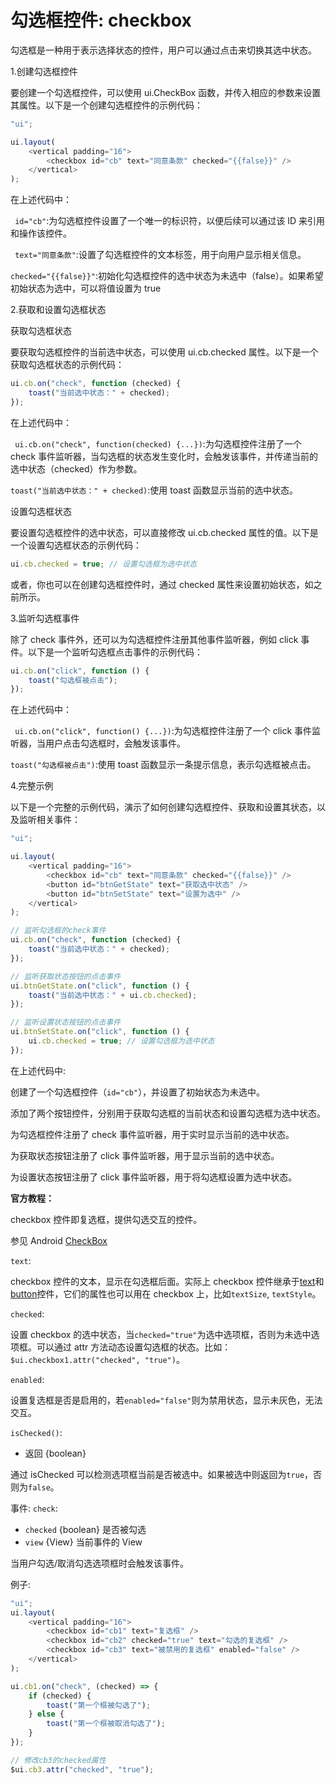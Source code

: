 # 勾选框控件: checkbox

勾选框是一种用于表示选择状态的控件，用户可以通过点击来切换其选中状态。

1.创建勾选框控件

要创建一个勾选框控件，可以使用 ui.CheckBox 函数，并传入相应的参数来设置其属性。以下是一个创建勾选框控件的示例代码：

```js
"ui";

ui.layout(
    <vertical padding="16">
        <checkbox id="cb" text="同意条款" checked="{{false}}" />
    </vertical>
);
```

在上述代码中：

` id="cb"`:为勾选框控件设置了一个唯一的标识符，以便后续可以通过该 ID 来引用和操作该控件。

` text="同意条款"`:设置了勾选框控件的文本标签，用于向用户显示相关信息。

`checked="{{false}}"`:初始化勾选框控件的选中状态为未选中（false）。如果希望初始状态为选中，可以将值设置为 true

2.获取和设置勾选框状态

获取勾选框状态

要获取勾选框控件的当前选中状态，可以使用 ui.cb.checked 属性。以下是一个获取勾选框状态的示例代码：

```js
ui.cb.on("check", function (checked) {
    toast("当前选中状态：" + checked);
});
```

在上述代码中：

` ui.cb.on("check", function(checked) {...})`:为勾选框控件注册了一个 check 事件监听器，当勾选框的状态发生变化时，会触发该事件，并传递当前的选中状态（checked）作为参数。

`toast("当前选中状态：" + checked)`:使用 toast 函数显示当前的选中状态。

设置勾选框状态

要设置勾选框控件的选中状态，可以直接修改 ui.cb.checked 属性的值。以下是一个设置勾选框状态的示例代码：

```js
ui.cb.checked = true; // 设置勾选框为选中状态
```

或者，你也可以在创建勾选框控件时，通过 checked 属性来设置初始状态，如之前所示。

3.监听勾选框事件

除了 check 事件外，还可以为勾选框控件注册其他事件监听器，例如 click 事件。以下是一个监听勾选框点击事件的示例代码：

```js
ui.cb.on("click", function () {
    toast("勾选框被点击");
});
```

在上述代码中：

` ui.cb.on("click", function() {...})`:为勾选框控件注册了一个 click 事件监听器，当用户点击勾选框时，会触发该事件。

`toast("勾选框被点击")`:使用 toast 函数显示一条提示信息，表示勾选框被点击。

4.完整示例

以下是一个完整的示例代码，演示了如何创建勾选框控件、获取和设置其状态，以及监听相关事件：

```js
"ui";

ui.layout(
    <vertical padding="16">
        <checkbox id="cb" text="同意条款" checked="{{false}}" />
        <button id="btnGetState" text="获取选中状态" />
        <button id="btnSetState" text="设置为选中" />
    </vertical>
);

// 监听勾选框的check事件
ui.cb.on("check", function (checked) {
    toast("当前选中状态：" + checked);
});

// 监听获取状态按钮的点击事件
ui.btnGetState.on("click", function () {
    toast("当前选中状态：" + ui.cb.checked);
});

// 监听设置状态按钮的点击事件
ui.btnSetState.on("click", function () {
    ui.cb.checked = true; // 设置勾选框为选中状态
});
```

在上述代码中:

创建了一个勾选框控件（`id="cb"`），并设置了初始状态为未选中。

添加了两个按钮控件，分别用于获取勾选框的当前状态和设置勾选框为选中状态。

为勾选框控件注册了 check 事件监听器，用于实时显示当前的选中状态。

为获取状态按钮注册了 click 事件监听器，用于显示当前的选中状态。

为设置状态按钮注册了 click 事件监听器，用于将勾选框设置为选中状态。

**官方教程：**

checkbox 控件即复选框，提供勾选交互的控件。

参见 Android [CheckBox](https://developer.android.google.cn/reference/android/widget/CheckBox)

`text`:

checkbox 控件的文本，显示在勾选框后面。实际上 checkbox 控件继承于[text](http://localhost/docs/zh/v8/ui/advanced.html#文本控件-text)和[button](http://localhost/docs/zh/v8/ui/advanced.html#按钮控件-button)控件，它们的属性也可以用在 checkbox 上，比如`textSize`, `textStyle`。

`checked`:

设置 checkbox 的选中状态，当`checked="true"`为选中选项框，否则为未选中选项框。可以通过 attr 方法动态设置勾选框的状态。比如：`$ui.checkbox1.attr("checked", "true")`。

`enabled`:

设置复选框是否是启用的，若`enabled="false"`则为禁用状态，显示未灰色，无法交互。

`isChecked()`:

-   返回 {boolean}

通过 isChecked 可以检测选项框当前是否被选中。如果被选中则返回为`true`，否则为`false`。

事件: `check`:

-   `checked` {boolean} 是否被勾选
-   `view` {View} 当前事件的 View

当用户勾选/取消勾选选项框时会触发该事件。

例子:

```js
"ui";
ui.layout(
    <vertical padding="16">
        <checkbox id="cb1" text="复选框" />
        <checkbox id="cb2" checked="true" text="勾选的复选框" />
        <checkbox id="cb3" text="被禁用的复选框" enabled="false" />
    </vertical>
);

ui.cb1.on("check", (checked) => {
    if (checked) {
        toast("第一个框被勾选了");
    } else {
        toast("第一个框被取消勾选了");
    }
});

// 修改cb3的checked属性
$ui.cb3.attr("checked", "true");
```
